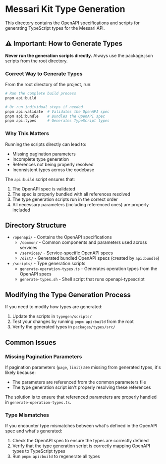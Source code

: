 # Messari Kit Type Generation

This directory contains the OpenAPI specifications and scripts for generating TypeScript types for the Messari API.

## ⚠️ Important: How to Generate Types

**Never run the generation scripts directly.** Always use the package.json scripts from the root directory.

### Correct Way to Generate Types

From the root directory of the project, run:

```bash
# Run the complete build process
pnpm api:build

# Or run individual steps if needed
pnpm api:validate  # Validates the OpenAPI spec
pnpm api:bundle    # Bundles the OpenAPI spec
pnpm api:types     # Generates TypeScript types
```

### Why This Matters

Running the scripts directly can lead to:
- Missing pagination parameters
- Incomplete type generation
- References not being properly resolved
- Inconsistent types across the codebase

The `api:build` script ensures that:
1. The OpenAPI spec is validated
2. The spec is properly bundled with all references resolved
3. The type generation scripts run in the correct order
4. All necessary parameters (including referenced ones) are properly included

## Directory Structure

- `/openapi/` - Contains the OpenAPI specifications
  - `/common/` - Common components and parameters used across services
  - `/services/` - Service-specific OpenAPI specs
  - `/dist/` - Generated bundled OpenAPI specs (created by `api:bundle`)
- `/scripts/` - Type generation scripts
  - `generate-operation-types.ts` - Generates operation types from the OpenAPI specs
  - `generate-types.sh` - Shell script that runs openapi-typescript

## Modifying the Type Generation Process

If you need to modify how types are generated:

1. Update the scripts in `typegen/scripts/`
2. Test your changes by running `pnpm api:build` from the root
3. Verify the generated types in `packages/types/src/`

## Common Issues

### Missing Pagination Parameters

If pagination parameters (`page`, `limit`) are missing from generated types, it's likely because:
- The parameters are referenced from the common parameters file
- The type generation script isn't properly resolving these references

The solution is to ensure that referenced parameters are properly handled in `generate-operation-types.ts`.

### Type Mismatches

If you encounter type mismatches between what's defined in the OpenAPI spec and what's generated:
1. Check the OpenAPI spec to ensure the types are correctly defined
2. Verify that the type generation script is correctly mapping OpenAPI types to TypeScript types
3. Run `pnpm api:build` to regenerate all types 
